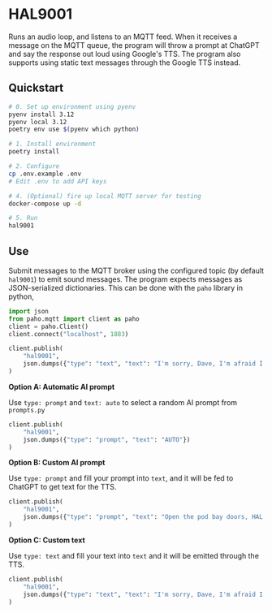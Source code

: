 # HAL9001

Runs an audio loop, and listens to an MQTT feed. When it receives a message on the MQTT queue, the program will 
throw a prompt at ChatGPT and say the response out loud using Google's TTS. The program also supports using static 
text messages through the Google TTS instead.

## Quickstart

``` bash
# 0. Set up environment using pyenv
pyenv install 3.12
pyenv local 3.12
poetry env use $(pyenv which python)

# 1. Install environment
poetry install

# 2. Configure
cp .env.example .env
# Edit .env to add API keys

# 4. (Optional) fire up local MQTT server for testing
docker-compose up -d

# 5. Run
hal9001
```

## Use

Submit messages to the MQTT broker using the configured topic (by default `hal9001`) to emit sound messages. The 
program expects messages as JSON-serialized dictionaries. This can be done with the `paho` library in python,

```python
import json
from paho.mqtt import client as paho
client = paho.Client()
client.connect("localhost", 1883)

client.publish(
    "hal9001",
    json.dumps({"type": "text", "text": "I'm sorry, Dave, I'm afraid I can't do that."})
)
```

**Option A: Automatic AI prompt**

Use `type: prompt` and `text: auto` to select a random AI prompt from `prompts.py`

```python
client.publish(
    "hal9001",
    json.dumps({"type": "prompt", "text": "AUTO"})
)
```

**Option B: Custom AI prompt**

Use `type: prompt` and fill your prompt into `text`, and it will be fed to ChatGPT to get text for the TTS.

```python
client.publish(
    "hal9001",
    json.dumps({"type": "prompt", "text": "Open the pod bay doors, HAL!"})
)
```

**Option C: Custom text**

Use `type: text` and fill your text into `text` and it will be emitted through the TTS.

```python
client.publish(
    "hal9001",
    json.dumps({"type": "text", "text": "I'm sorry, Dave, I'm afraid I can't do that."})
)
```
